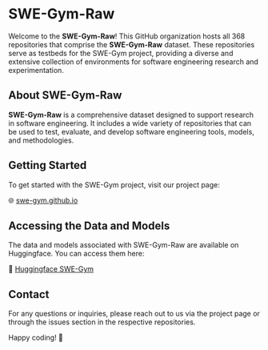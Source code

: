 # SWE-Gym-Raw

Welcome to the **SWE-Gym-Raw**! This GitHub organization hosts all 368 repositories that comprise the **SWE-Gym-Raw** dataset. These repositories serve as testbeds for the SWE-Gym project, providing a diverse and extensive collection of environments for software engineering research and experimentation.

## About SWE-Gym-Raw

**SWE-Gym-Raw** is a comprehensive dataset designed to support research in software engineering. It includes a wide variety of repositories that can be used to test, evaluate, and develop software engineering tools, models, and methodologies.

## Getting Started

To get started with the SWE-Gym project, visit our project page:

🌐 [swe-gym.github.io](https://swe-gym.github.io)

## Accessing the Data and Models

The data and models associated with SWE-Gym-Raw are available on Huggingface. You can access them here:

🤗 [Huggingface SWE-Gym](https://huggingface.co/swe-gym)

## Contact

For any questions or inquiries, please reach out to us via the project page or through the issues section in the respective repositories.

Happy coding! 🚀
